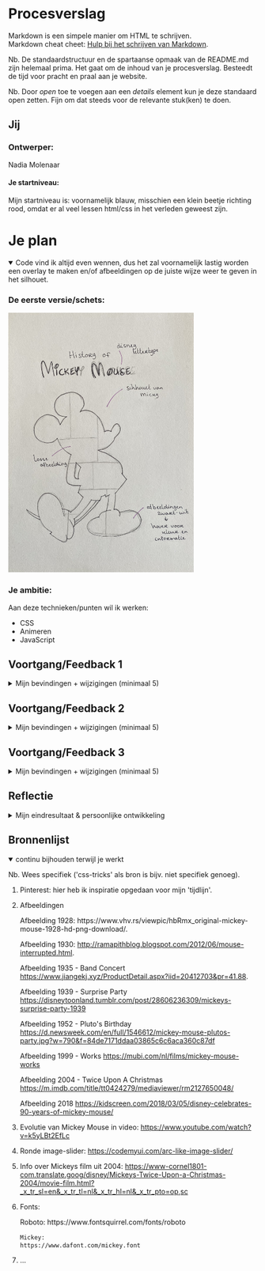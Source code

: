 # Procesverslag
Markdown is een simpele manier om HTML te schrijven.  
Markdown cheat cheet: [Hulp bij het schrijven van Markdown](https://github.com/adam-p/markdown-here/wiki/Markdown-Cheatsheet).

Nb. De standaardstructuur en de spartaanse opmaak van de README.md zijn helemaal prima. Het gaat om de inhoud van je procesverslag. Besteedt de tijd voor pracht en praal aan je website.

Nb. Door *open* toe te voegen aan een *details* element kun je deze standaard open zetten. Fijn om dat steeds voor de relevante stuk(ken) te doen.





## Jij

### Ontwerper:
Nadia Molenaar

#### Je startniveau:
Mijn startniveau is: voornamelijk blauw, misschien een klein beetje richting rood, omdat er al veel lessen html/css in het verleden geweest zijn.





# Je plan

<details open>
  <summary>Code vind ik altijd even wennen, dus het zal voornamelijk lastig worden een overlay te maken en/of afbeeldingen op de juiste wijze weer te geven in het silhouet.</summary>

  ### De eerste versie/schets:
  <img src="readme-images/IMG_5518.jpg" width="375px" alt="eerste schets">


  ### Je ambitie: 
  Aan deze technieken/punten wil ik werken:
  - CSS
  - Animeren
  - JavaScript
 
</details>




## Voortgang/Feedback 1

<details>
  <summary>Mijn bevindingen + wijzigingen (minimaal 5)</summary>

  ### Bevinding 1:
  Het gebruik van secties in de HTML.

  #### oplossing:
  Secties veranderd naar div.



  ### Bevinding 2:
  Het omdraaien van de H1-H6, niet in de juiste volgorde.

  #### oplossing:
  H1-H6 in de juiste volgorde gezet en deze met CSS gestileerd.



  ### Bevinding 3:
  Afbeeldingen kunnen niet (juist) worden weergegeven.
  
  ### oplossing:
  Afbeeldingen in buttons gezet.
  
  ### Bevinding 4:
  Bij mijn @font-face pakt hij het lettertype alleen als er een extra ')' achter de link staat. Hier komt een foutmelding van, maar als ik hem weghaal doet het lettertype het niet.
  
  ### oplossing:
  Een ander lettertype gedownload en de url aangepast in de CSS.
  
  ### Bevinding 5:
  Omdat ik geen gebruik wil maken van classes heb ik in de CSS een selector gebruikt (div > h1), maar de selector doet niet wat ik wil.
  
  ### oplossing:
  Toch gebruik gemaakt van een class & ID, omdat dit ook gemakkelijker is bij het gebruik van JS.
  
</details>




## Voortgang/Feedback 2

<details>
  <summary>Mijn bevindingen + wijzigingen (minimaal 5)</summary>
  
  ### Bevinding 1:
  Complete paniek over het wiel dat ik wilde laten draaien...

  #### oplossing:
  Samen met Sanne code geschreven in de CSS, waardoor een awesome wiel is ontstaan. Van de afbeeldingen buttons gemaakt, die ik daarna 'gevuld' heb met de juiste afbeelding.

  ### Bevinding 2:
  Het wiel moest bij klikken op een button stoppen met draaien, zodra er dan weer geklikt werd moet hij verder draaien. Helaas dit gebeurde (nog) niet.

  #### oplossing:
  In JS heb ik een functie gemaakt waarbij het wiel gestopt wordt. In CSS heb ik er toen een animatie opgezet dat hij gepauzeerd wordt, zodat hij daarna weer verder kan draaien.

  
  
  ### Bevinding 3:
  Bij het runnen in de browser krijg ik 4 fouten: hij kan de lettertypes niet downloaden van de website waar het font afkomstig van is.
  
  #### oplossing:
  Het pad naar de lettertypes en de url aangepast in de CSS.
  
  
  
  ### Bevinding 4:
  Met de tab-toets worden links op de pagina niet geselecteerd; deze worden overgeslagen
  
  ### oplossing:
  Helaas niet gevonden...
  
  
  
  ### Bevinding 5:
  Geen gebruik van id's en classes.
  
  ### oplossing:
  Bij de div, p en a toch een class en id toegevoegd om in JS de elementen aan te kunnen spreken.

</details>



## Voortgang/Feedback 3

<details>
  <summary>Mijn bevindingen + wijzigingen (minimaal 5)</summary>
  
  ### Bevinding 1:
  Hoveren over de buttons waarbij ze van greyscale naar kleur gaan.

  #### oplossing:
  Gespiekt op CodePen hoe anderen het deden, erachter gekomen dat het super simpel was en toen onderstaande code gebruikt om het toe te passen:
  
  <img width="250" alt="Schermafbeelding 2022-04-27 om 13 29 22" src="https://user-images.githubusercontent.com/58073536/165508684-fd2831fb-9dd1-411d-bb69-c1aaba0e9504.png">

  

  ### Bevinding 2:
  Op de buttons een andere cursor toegepast, maar de afbeelding was veel te groot.

  #### oplossing:
  De afbeelding in adobe illustrator gemaakt met een verloopje, opgeslagen en deze in voorvertoning gewijzigd naar 32x32px. Nu past hij wel als cursor, maar is hij alsnog ietwat groot. 
  
<img width="400" alt="Schermafbeelding 2022-04-27 om 13 32 31" src="https://user-images.githubusercontent.com/58073536/165510480-1c67cf30-0dc5-4895-ac66-8d397e766830.png">
  


  ### Bevinding 3:
  Gebruik gemaakt van custom properties.
  
  ### oplossing:
  Nog nooit eerder gedaan, maar het werkte vrij soepel. De custom properties worden onder andere gebruikt voor de verschillende states op linkjes.
  
  
  
  ### Bevinding 4
  Paragrafen en links bleven in beeld bij het klikken op de button, terwijl deze weer moesten verdwijnen. 
  
  ### oplossing:
  Met JS een functie gemaakt waarbij deze zichtbaar worden en weer verdwijnen.
  
  
  
  ### Bevinding 5
  Last minute wilde ik nog het jaartal toevoegen en laten verdwijnen met JS, zoals bij de paragrafen en links.
  
  
  
  ### oplossing:
  Het is niet gelukt dit op te lossen zoals ik wilde, maar ik heb nu het jaartal in de paragraaf gezet, zodat deze evengoed zichtbaar/leesbaar is. In JS wil ik dit nog wel laten werken. 

</details>




## Reflectie

<details>
  <summary>Mijn eindresultaat & persoonlijke ontwikkeling</summary>

  ### Je uitkomst - karakteristiek screenshot(s):
      Afbeelding 1:
      <img width="1680" alt="Schermafbeelding 2022-04-27 om 13 07 17" src="https://user-images.githubusercontent.com/58073536/165510632-bbe06851-6a3f-48e2-8425-b319e8c5b639.png">
      
      Afbeelding 2:
      <img width="1680" alt="Schermafbeelding 2022-04-27 om 13 07 03" src="https://user-images.githubusercontent.com/58073536/165510614-601c6cae-e61d-4493-8aca-11e0333471ab.png">
      
       Afbeelding 3:
       <img width="1680" alt="Schermafbeelding 2022-04-27 om 13 07 11" src="https://user-images.githubusercontent.com/58073536/165510623-04aaa7e8-a7de-4e38-8506-6a5fbc2521cb.png">

  

  ### Dit ging goed/Heb ik geleerd: 
  Het ging in eerst instantie wel oke met het schrijven van de HTML en het eerste deel van de CSS. Daarna raakte ik in paniek, omdat ik niet wist waar ik moest beginnen met het wiel. Met behulp van Sanne is dit toch gelukt. 
      
  Het is me gelukt om een begrijpelijk JS te maken met werkende functies, die ik zelf begrijp. Ik heb geleerd hoe JS werkt en het is me duidelijker geworden hoe bepaalde functies werken die ik eerst niet begreep en erg lastig vond. Naast mijn eigen werk kon ik het ook uitleggen aan Job, wat voor mij betekent dat ik echt progressie heb gemaakt met JS. Iets wat ik graag wilde leren deze periode!
      
<img width="655" alt="Schermafbeelding 2022-04-27 om 13 48 02" src="https://user-images.githubusercontent.com/58073536/165511884-afd26778-8b66-4b9c-a2c6-b91e69e1127f.png">
      
<img width="485" alt="Schermafbeelding 2022-04-27 om 13 48 50" src="https://user-images.githubusercontent.com/58073536/165511889-c940bd54-4e7f-4f6d-b5f4-5bff0546a60d.png">

  

  ### Dit was lastig/Is niet gelukt:
  Het is lastig om te weten wanneer je met de tab-toets alle elementen kunt gebruiken. Het is mij helaas niet gelukt om ervoor te zorgen dat de links in de paragrafen te bereiken zijn met de tab-toets. Daar baal ik van, maar ik wil dit nog wel leren!
</details>





## Bronnenlijst

<details open>
<summary>continu bijhouden terwijl je werkt</summary>

Nb. Wees specifiek ('css-tricks' als bron is bijv. niet specifiek genoeg).

1. Pinterest: hier heb ik inspiratie opgedaan voor mijn 'tijdlijn'.
2. Afbeeldingen
    <p>
      Afbeelding 1928:
      https://www.vhv.rs/viewpic/hbRmx_original-mickey-mouse-1928-hd-png-download/.
      
      Afbeelding 1930:
      http://ramapithblog.blogspot.com/2012/06/mouse-interrupted.html.
      
      Afbeelding 1935 - Band Concert
      https://www.jiangekj.xyz/ProductDetail.aspx?iid=20412703&pr=41.88.
      
      Afbeelding 1939 - Surprise Party
      https://disneytoonland.tumblr.com/post/28606236309/mickeys-surprise-party-1939
      
      Afbeelding 1952 - Pluto's Birthday
      https://d.newsweek.com/en/full/1546612/mickey-mouse-plutos-party.jpg?w=790&f=84de7171ddaa03865c6c6aca360c87df
      
      Afbeelding 1999 - Works
      https://mubi.com/nl/films/mickey-mouse-works
      
      Afbeelding 2004 - Twice Upon A Christmas
      https://m.imdb.com/title/tt0424279/mediaviewer/rm2127650048/
      
      Afbeelding 2018
      https://kidscreen.com/2018/03/05/disney-celebrates-90-years-of-mickey-mouse/
  </p>
      
3. Evolutie van Mickey Mouse in video: https://www.youtube.com/watch?v=k5yLBt2EfLc
4. Ronde image-slider: https://codemyui.com/arc-like-image-slider/
5. Info over Mickeys film uit 2004: https://www-cornel1801-com.translate.goog/disney/Mickeys-Twice-Upon-a-Christmas-2004/movie-film.html?_x_tr_sl=en&_x_tr_tl=nl&_x_tr_hl=nl&_x_tr_pto=op,sc
6. Fonts:
     <p>
       Roboto:
       https://www.fontsquirrel.com/fonts/roboto
       
       Mickey:
       https://www.dafont.com/mickey.font
     </p>
7. ...

</details>
